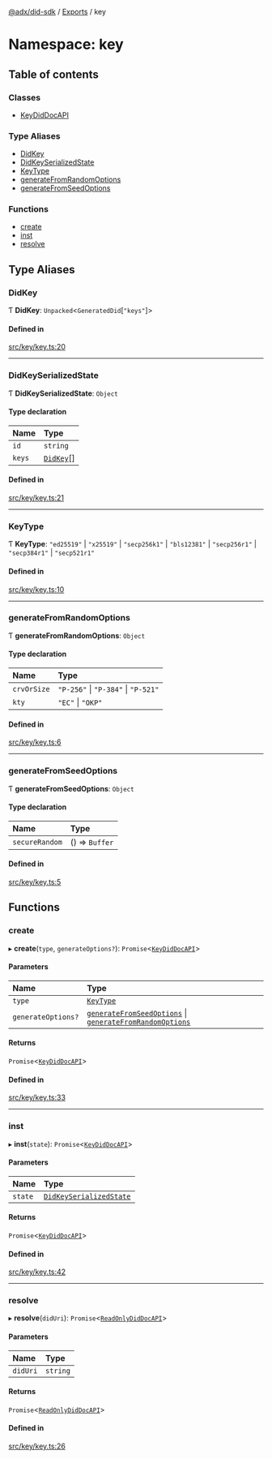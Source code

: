 [@adx/did-sdk](../README.md) / [Exports](../modules.md) / key

# Namespace: key

## Table of contents

### Classes

- [KeyDidDocAPI](../classes/key.KeyDidDocAPI.md)

### Type Aliases

- [DidKey](key.md#didkey)
- [DidKeySerializedState](key.md#didkeyserializedstate)
- [KeyType](key.md#keytype)
- [generateFromRandomOptions](key.md#generatefromrandomoptions)
- [generateFromSeedOptions](key.md#generatefromseedoptions)

### Functions

- [create](key.md#create)
- [inst](key.md#inst)
- [resolve](key.md#resolve)

## Type Aliases

### DidKey

Ƭ **DidKey**: `Unpacked`<`GeneratedDid`[``"keys"``]\>

#### Defined in

[src/key/key.ts:20](https://github.com/bluesky-social/bluesky-prototype/blob/05593da/did-sdk/src/key/key.ts#L20)

___

### DidKeySerializedState

Ƭ **DidKeySerializedState**: `Object`

#### Type declaration

| Name | Type |
| :------ | :------ |
| `id` | `string` |
| `keys` | [`DidKey`](key.md#didkey)[] |

#### Defined in

[src/key/key.ts:21](https://github.com/bluesky-social/bluesky-prototype/blob/05593da/did-sdk/src/key/key.ts#L21)

___

### KeyType

Ƭ **KeyType**: ``"ed25519"`` \| ``"x25519"`` \| ``"secp256k1"`` \| ``"bls12381"`` \| ``"secp256r1"`` \| ``"secp384r1"`` \| ``"secp521r1"``

#### Defined in

[src/key/key.ts:10](https://github.com/bluesky-social/bluesky-prototype/blob/05593da/did-sdk/src/key/key.ts#L10)

___

### generateFromRandomOptions

Ƭ **generateFromRandomOptions**: `Object`

#### Type declaration

| Name | Type |
| :------ | :------ |
| `crvOrSize` | ``"P-256"`` \| ``"P-384"`` \| ``"P-521"`` |
| `kty` | ``"EC"`` \| ``"OKP"`` |

#### Defined in

[src/key/key.ts:6](https://github.com/bluesky-social/bluesky-prototype/blob/05593da/did-sdk/src/key/key.ts#L6)

___

### generateFromSeedOptions

Ƭ **generateFromSeedOptions**: `Object`

#### Type declaration

| Name | Type |
| :------ | :------ |
| `secureRandom` | () => `Buffer` |

#### Defined in

[src/key/key.ts:5](https://github.com/bluesky-social/bluesky-prototype/blob/05593da/did-sdk/src/key/key.ts#L5)

## Functions

### create

▸ **create**(`type`, `generateOptions?`): `Promise`<[`KeyDidDocAPI`](../classes/key.KeyDidDocAPI.md)\>

#### Parameters

| Name | Type |
| :------ | :------ |
| `type` | [`KeyType`](key.md#keytype) |
| `generateOptions?` | [`generateFromSeedOptions`](key.md#generatefromseedoptions) \| [`generateFromRandomOptions`](key.md#generatefromrandomoptions) |

#### Returns

`Promise`<[`KeyDidDocAPI`](../classes/key.KeyDidDocAPI.md)\>

#### Defined in

[src/key/key.ts:33](https://github.com/bluesky-social/bluesky-prototype/blob/05593da/did-sdk/src/key/key.ts#L33)

___

### inst

▸ **inst**(`state`): `Promise`<[`KeyDidDocAPI`](../classes/key.KeyDidDocAPI.md)\>

#### Parameters

| Name | Type |
| :------ | :------ |
| `state` | [`DidKeySerializedState`](key.md#didkeyserializedstate) |

#### Returns

`Promise`<[`KeyDidDocAPI`](../classes/key.KeyDidDocAPI.md)\>

#### Defined in

[src/key/key.ts:42](https://github.com/bluesky-social/bluesky-prototype/blob/05593da/did-sdk/src/key/key.ts#L42)

___

### resolve

▸ **resolve**(`didUri`): `Promise`<[`ReadOnlyDidDocAPI`](../classes/ReadOnlyDidDocAPI.md)\>

#### Parameters

| Name | Type |
| :------ | :------ |
| `didUri` | `string` |

#### Returns

`Promise`<[`ReadOnlyDidDocAPI`](../classes/ReadOnlyDidDocAPI.md)\>

#### Defined in

[src/key/key.ts:26](https://github.com/bluesky-social/bluesky-prototype/blob/05593da/did-sdk/src/key/key.ts#L26)

